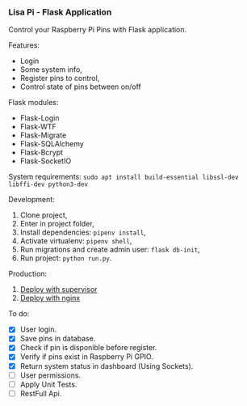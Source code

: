 ### Lisa Pi - Flask Application

Control your Raspberry Pi Pins with Flask application.

Features:
- Login
- Some system info,
- Register pins to control,
- Control state of pins between on/off

Flask modules:
- Flask-Login
- Flask-WTF
- Flask-Migrate
- Flask-SQLAlchemy
- Flask-Bcrypt
- Flask-SocketIO

System requirements:
```sudo apt install build-essential libssl-dev libffi-dev python3-dev```


Development:
  1. Clone project,
  2. Enter in project folder,
  3. Install dependencies: ```pipenv install```,
  4. Activate virtualenv: ```pipenv shell```,
  5. Run migrations and create admin user: ```flask db-init```,
  6. Run project: ```python run.py```.


Production:
  1. [Deploy with supervisor](https://github.com/bergpb/lisapi/wiki/Deploy-with-Supervisor)
  2. [Deploy with nginx](https://github.com/bergpb/lisapi/wiki/Deploy-with-Nginx)

To do:
- [x] User login.
- [x] Save pins in database.
- [x] Check if pin is disponible before register.
- [x] Verify if pins exist in Raspberry Pi GPIO.
- [x] Return system status in dashboard (Using Sockets).
- [ ] User permissions.
- [ ] Apply Unit Tests.
- [ ] RestFull Api.
